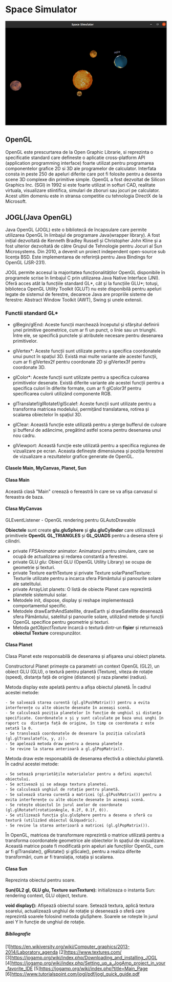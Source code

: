 # Space Simulator

![Space Simulator](./mainframe.png)

## OpenGL

OpenGL este prescurtarea de la Open Graphic Librarie, si reprezinta o specificatie standard care defineste o aplicatie cross-platform API (application programming interface) foarte utilizat pentru programarea componentelor grafice 2D si 3D ale programelor de calculator. Interfata consta in peste 250 de apeluri diferite care pot fi folosite pentru a desenta scene 3D complexe din primitive simple. OpenGL a fost dezvoltat de Silicon Graphics Inc. (SGI) in 1992 si este foarte utilizat in softuri CAD, realitate virtuala, visualizare stiintifica, simulari de zboruri sau jocuri pe calculator. Acest ultim domeniu este in stransa competitie cu tehnologia DirectX de la Microsoft.

## JOGL(Java OpenGL)

Java OpenGL (JOGL) este o bibliotecă de încapsulare care permite utilizarea OpenGL în limbajul de programare Java(wrapper library). A fost inițial dezvoltată de Kenneth Bradley Russell și Christopher John Kline și a fost ulterior dezvoltată de către Grupul de Tehnologie pentru Jocuri al Sun Microsystems. Din 2010, a devenit un proiect independent open-source sub licența BSD. Este implementarea de referință pentru Java Bindings for OpenGL (JSR-231).

JOGL permite accesul la majoritatea funcționalităților OpenGL disponibile în programele scrise în limbajul C prin utilizarea Java Native Interface (JNI). Oferă acces atât la funcțiile standard GL*, cât și la funcțiile GLU*; totuși, biblioteca OpenGL Utility Toolkit (GLUT) nu este disponibilă pentru apeluri legate de sistemul de ferestre, deoarece Java are propriile sisteme de ferestre: Abstract Window Toolkit (AWT), Swing și unele extensii.

### Functii standard GL*

- glBegin/glEnd: Aceste funcții marchează începutul și sfârșitul definirii unei primitive geometrice, cum ar fi un punct, o linie sau un triunghi. Între ele, se specifică punctele și atributele necesare pentru desenarea primitivelor.

- glVertex*: Aceste funcții sunt utilizate pentru a specifica coordonatele unui punct în spațiul 3D. Există mai multe variante ale acestei funcții, cum ar fi glVertex2f pentru coordonate 2D și glVertex3f pentru coordonate 3D.

- glColor*: Aceste funcții sunt utilizate pentru a specifica culoarea primitivelor desenate. Există diferite variante ale acestei funcții pentru a specifica culori în diferite formate, cum ar fi glColor3f pentru specificarea culorii utilizând componente RGB.

- glTranslatef/glRotatef/glScalef: Aceste funcții sunt utilizate pentru a transforma matricea modelului, permițând translatarea, rotirea și scalarea obiectelor în spațiul 3D.

- glClear: Această funcție este utilizată pentru a șterge bufferul de culoare și bufferul de adâncime, pregătind astfel scena pentru desenarea unui nou cadru.

- glViewport: Această funcție este utilizată pentru a specifica regiunea de vizualizare pe ecran. Aceasta definește dimensiunea și poziția ferestrei de vizualizare a rezultatelor grafice generate de OpenGL.

#### Clasele Main, MyCanvas, Planet, Sun
#### Clasa Main

Această clasă "Main" creează o fereastră în care se va afișa canvasul si fereastra de baza.

#### Clasa MyCanvas

GLEventListener - OpenGL rendering pentru GLAutoDrawable

**Obiectele** sunt create **glu.gluSphere** și **glu.gluCylinder** care utilizează primitivele **OpenGL GL_TRIANGLES** și **GL_QUADS** pentru a desena sfere și cilindri. 

- private *FPSAnimator* animator: Animatorul pentru simulare, care se ocupă de actualizarea și redarea constantă a ferestrei.
- private GLU *glu*: Obiect GLU (OpenGL Utility Library) se ocupa de geometrie și texturi.
- private Texture earthTexture și private Texture solarPanelTexture: Texturile utilizate pentru a incarca sfera Pământului și panourile solare ale satelitului.
- private ArrayList<Planet> planets: O listă de obiecte Planet care reprezintă planetele sistemului solar.
- Metodele init, dispose, display și reshape implementează comportamentul specific.
- Metodele drawEarthAndSatellite, drawEarth și drawSatellite desenează sfera Pământului, satelitul și panourile solare, utilizând metode și funcții OpenGL specifice pentru geometrie și texturi.
- Metoda *getObjectTexture* încarcă o textură dintr-un **fișier** și returnează **obiectul Texture** corespunzător.

#### Clasa Planet

Clasa Planet este responsabilă de desenarea și afișarea unui obiect planeta.

Constructorul Planet primește ca parametri un context OpenGL (GL2), un obiect GLU (GLU), o textură pentru planetă (Texture), viteza de rotație (speed), distanța față de origine (distance) și raza planetei (radius).

Metoda display este apelată pentru a afișa obiectul planetă. În cadrul acestei metode:

    - Se salvează starea curentă (gl.glPushMatrix()) pentru a evita interferențe cu alte obiecte desenate în aceeași scenă.
    - Se calculează poziția planetelor în funcție de unghiul și distanța specificate. Coordonatele x și y sunt calculate pe baza unui unghi în raport cu  distanța față de origine, în timp ce coordonata z este setată la 0.
    - Se translează coordonatele de desenare la poziția calculată (gl.glTranslatef(x, y, z)).
    - Se apelează metoda draw pentru a desena planetele
    - Se revine la starea anterioară a gl.glPopMatrix().

Metoda draw este responsabilă de desenarea efectivă a obiectului planetă. În cadrul acestei metode:

    - Se setează proprietățile materialelor pentru a defini aspectul obiectului.
    - Se activează și se adauga textura planetei.
    - Se calculează unghiul de rotație pentru planetă.
    - Se salvează starea curentă a matricei (gl.glPushMatrix()) pentru a evita interferențe cu alte obiecte desenate în aceeași scenă.
    - Se rotește obiectul în jurul axelor de coordonate (gl.glRotatef(rotationAngle, 0.2f, 0.1f, 0)).
    - Se utilizează funcția glu.gluSphere pentru a desena o sferă cu textură (utilizând obiectul GLUquadric).
    - Se revine la starea anterioară a matricei (gl.glPopMatrix()).

În OpenGL, matricea de transformare reprezintă o matrice utilizată pentru a transforma coordonatele geometrice ale obiectelor în spațiul de vizualizare. Această matrice poate fi modificată prin apeluri ale funcțiilor OpenGL, cum ar fi glTranslate(), glRotate() și glScale(), pentru a realiza diferite transformări, cum ar fi translația, rotația și scalarea.

#### Clasa Sun

Reprezinta obiectul pentru soare.

**Sun(GL2 gl, GLU glu, Texture sunTexture):** initializeaza o instanta Sun: rendering context, GLU object, texture.

**void display():** Afișează obiectul soare. Setează textura, aplică textura soarelui, actualizează unghiul de rotație și desenează o sferă care reprezintă soarele folosind metoda gluSphere. Soarele se rotește în jurul axei Y în funcție de unghiul de rotație.

##### Bibliografie

[1]https://en.wikiversity.org/wiki/Computer_graphics/2013-2014/Laboratory_agenda
[2]https://www.textures.com/
[3]https://jogamp.org/wiki/index.php/Downloading_and_installing_JOGL
[4]https://jogamp.org/wiki/index.php/Setting_up_a_JogAmp_project_in_your_favorite_IDE
[5]https://jogamp.org/wiki/index.php?title=Main_Page
[6]https://www.tutorialspoint.com/jogl/pdf/jogl_quick_guide.pdf